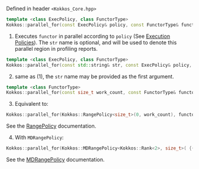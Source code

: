 Defined in header `<Kokkos_Core.hpp>`

```cpp
template <class ExecPolicy, class FunctorType>
Kokkos::parallel_for(const ExecPolicy& policy, const FunctorType& functor, const std::string& str = "");
```
1. Executes `functor` in parallel according to `policy` (See [Execution Policies](Execution-Policy-API)). The `str` name is optional, and will be used to denote this parallel region in profiling reports.
```cpp
template <class ExecPolicy, class FunctorType>
Kokkos::parallel_for(const std::string& str, const ExecPolicy& policy, const FunctorType& functor);
```
2. same as (1), the `str` name may be provided as the first argument.
```cpp
template <class FunctorType>
Kokkos::parallel_for(const size_t work_count, const FunctorType& functor, const std::string& str = "");
```
3. Equivalent to:
```cpp
Kokkos::parallel_for(Kokkos::RangePolicy<size_t>(0, work_count), functor, str);
```
See the [RangePolicy](Kokkos%3A%3ARangePolicy) documentation.

4. With `MDRangePolicy`:
```cpp
Kokkos::parallel_for(Kokkos::MDRangePolicy<Kokkos::Rank<2>, size_t>( {{0,0}}, {{work_count0, work_count1}}), functor, str);
```
See the [MDRangePolicy](Kokkos%3A%3AMDRangePolicy) documentation.
